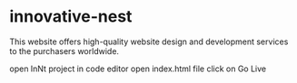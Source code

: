 # innovative-nest
This website offers high-quality website design and development services to the purchasers worldwide.

open InNt project in code editor
open index.html file 
click on Go Live
